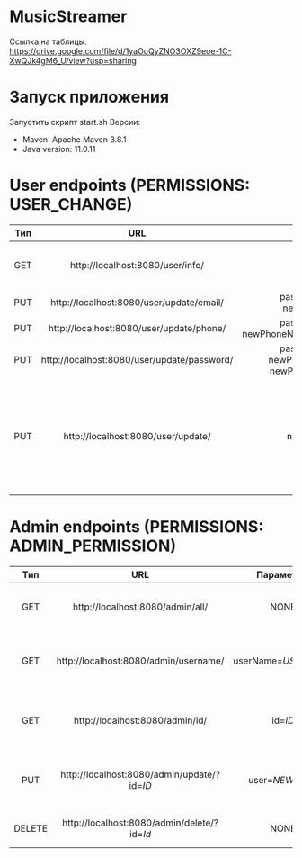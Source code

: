 # MusicStreamer

Ссылка на таблицы: https://drive.google.com/file/d/1yaOuQyZNO3OXZ9eoe-1C-XwQJk4gM6_U/view?usp=sharing

# Запуск приложения
Запустить скрипт start.sh
Версии:
* Maven: Apache Maven 3.8.1
* Java version: 11.0.11

# User endpoints (PERMISSIONS: USER_CHANGE)

| Тип       | URL                | Параметры |Описание|
| :-------------: |:------------------:| :-----:|:----|
|GET | http://localhost:8080/user/info/|NONE | Возвращает пользователю информацию о себе|
|PUT | http://localhost:8080/user/update/email/|password=$PASSWORD$, newEmail=$NEWEMAIL$ | Обновляет почту|
|PUT | http://localhost:8080/user/update/phone/|password=$PASSWORD$, newPhoneNumber=$NEWPHONENUMBER$ |Обновляет номер телефона|
|PUT | http://localhost:8080/user/update/password/|password=$PASSWORD$,  newPassword1=$NEWPASS1$, newPassword2=$NEWPASS2$| Обновляет пароль|
|PUT | http://localhost:8080/user/update/ |name=$NEWNAME$ ... | Обновляет пользовательские данные(имя, фамилия и т.д). В качестве параметров принимает набор полей, которые необходимо обновить|

# Admin endpoints (PERMISSIONS: ADMIN_PERMISSION)
| Тип       | URL                | Параметры |Описание|
| :-------------: |:------------------:| :-----:|:----|
| GET     | http://localhost:8080/admin/all/    | NONE |Возвращает информацию о всех пользователях|
| GET     | http://localhost:8080/admin/username/    | userName=$USERNAME$ |Возвращает информацию о пользователе по userName|
| GET     | http://localhost:8080/admin/id/    | id=$ID$ |Возвращает информацию о пользователе по ID|
| PUT     | http://localhost:8080/admin/update/?id=$ID$    | user=$NEWUSER$ |Обновляет все ненулевые поля пользователя|
| DELETE |http://localhost:8080/admin/delete/?id=$Id$|NONE|Удаляет пользователя по ID|
